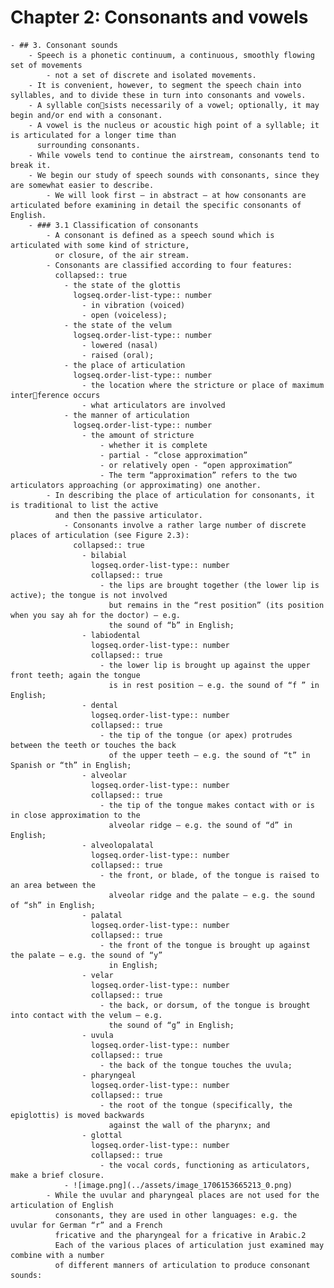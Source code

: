 # Chapter 2: Consonants and vowels
	- ## 3. Consonant sounds
		- Speech is a phonetic continuum, a continuous, smoothly flowing set of movements
			- not a set of discrete and isolated movements.
		- It is convenient, however, to segment the speech chain into syllables, and to divide these in turn into consonants and vowels.
		- A syllable consists necessarily of a vowel; optionally, it may begin and/or end with a consonant.
		- A vowel is the nucleus or acoustic high point of a syllable; it is articulated for a longer time than 
		  surrounding consonants.
		- While vowels tend to continue the airstream, consonants tend to break it.
		- We begin our study of speech sounds with consonants, since they are somewhat easier to describe.
			- We will look first – in abstract – at how consonants are articulated before examining in detail the specific consonants of English.
		- ### 3.1 Classification of consonants
			- A consonant is defined as a speech sound which is articulated with some kind of stricture, 
			  or closure, of the air stream.
			- Consonants are classified according to four features:
			  collapsed:: true
				- the state of the glottis
				  logseq.order-list-type:: number
					- in vibration (voiced)
					- open (voiceless);
				- the state of the velum
				  logseq.order-list-type:: number
					- lowered (nasal)
					- raised (oral);
				- the place of articulation
				  logseq.order-list-type:: number
					- the location where the stricture or place of maximum interference occurs
					- what articulators are involved
				- the manner of articulation
				  logseq.order-list-type:: number
					- the amount of stricture
						- whether it is complete
						- partial - “close approximation”
						- or relatively open - “open approximation”
						- The term “approximation” refers to the two articulators approaching (or approximating) one another.
			- In describing the place of articulation for consonants, it is traditional to list the active 
			  and then the passive articulator.
				- Consonants involve a rather large number of discrete places of articulation (see Figure 2.3):
				  collapsed:: true
					- bilabial
					  logseq.order-list-type:: number
					  collapsed:: true
						- the lips are brought together (the lower lip is active); the tongue is not involved 
						  but remains in the “rest position” (its position when you say ah for the doctor) – e.g. 
						  the sound of “b” in English;
					- labiodental
					  logseq.order-list-type:: number
					  collapsed:: true
						- the lower lip is brought up against the upper front teeth; again the tongue 
						  is in rest position – e.g. the sound of “f ” in English;
					- dental
					  logseq.order-list-type:: number
					  collapsed:: true
						- the tip of the tongue (or apex) protrudes between the teeth or touches the back 
						  of the upper teeth – e.g. the sound of “t” in Spanish or “th” in English;
					- alveolar
					  logseq.order-list-type:: number
					  collapsed:: true
						- the tip of the tongue makes contact with or is in close approximation to the 
						  alveolar ridge – e.g. the sound of “d” in English;
					- alveolopalatal
					  logseq.order-list-type:: number
					  collapsed:: true
						- the front, or blade, of the tongue is raised to an area between the 
						  alveolar ridge and the palate – e.g. the sound of “sh” in English;
					- palatal
					  logseq.order-list-type:: number
					  collapsed:: true
						- the front of the tongue is brought up against the palate – e.g. the sound of “y” 
						  in English;
					- velar
					  logseq.order-list-type:: number
					  collapsed:: true
						- the back, or dorsum, of the tongue is brought into contact with the velum – e.g. 
						  the sound of “g” in English;
					- uvula
					  logseq.order-list-type:: number
					  collapsed:: true
						- the back of the tongue touches the uvula;
					- pharyngeal
					  logseq.order-list-type:: number
					  collapsed:: true
						- the root of the tongue (specifically, the epiglottis) is moved backwards 
						  against the wall of the pharynx; and
					- glottal
					  logseq.order-list-type:: number
					  collapsed:: true
						- the vocal cords, functioning as articulators, make a brief closure.
				- ![image.png](../assets/image_1706153665213_0.png)
			- While the uvular and pharyngeal places are not used for the articulation of English 
			  consonants, they are used in other languages: e.g. the uvular for German “r” and a French 
			  fricative and the pharyngeal for a fricative in Arabic.2
			  Each of the various places of articulation just examined may combine with a number 
			  of different manners of articulation to produce consonant sounds: